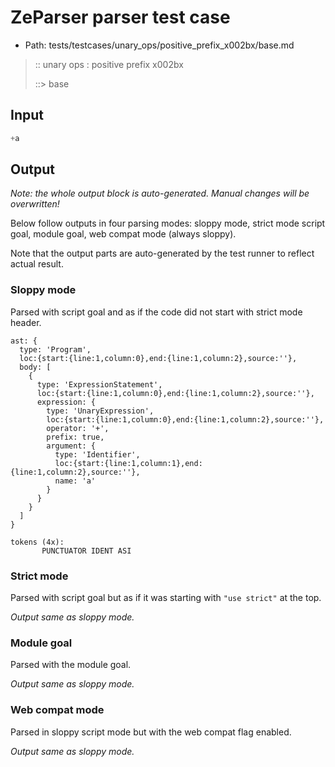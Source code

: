 # ZeParser parser test case

- Path: tests/testcases/unary_ops/positive_prefix_x002bx/base.md

> :: unary ops : positive prefix x002bx
>
> ::> base

## Input

`````js
+a
`````

## Output

_Note: the whole output block is auto-generated. Manual changes will be overwritten!_

Below follow outputs in four parsing modes: sloppy mode, strict mode script goal, module goal, web compat mode (always sloppy).

Note that the output parts are auto-generated by the test runner to reflect actual result.

### Sloppy mode

Parsed with script goal and as if the code did not start with strict mode header.

`````
ast: {
  type: 'Program',
  loc:{start:{line:1,column:0},end:{line:1,column:2},source:''},
  body: [
    {
      type: 'ExpressionStatement',
      loc:{start:{line:1,column:0},end:{line:1,column:2},source:''},
      expression: {
        type: 'UnaryExpression',
        loc:{start:{line:1,column:0},end:{line:1,column:2},source:''},
        operator: '+',
        prefix: true,
        argument: {
          type: 'Identifier',
          loc:{start:{line:1,column:1},end:{line:1,column:2},source:''},
          name: 'a'
        }
      }
    }
  ]
}

tokens (4x):
       PUNCTUATOR IDENT ASI
`````

### Strict mode

Parsed with script goal but as if it was starting with `"use strict"` at the top.

_Output same as sloppy mode._

### Module goal

Parsed with the module goal.

_Output same as sloppy mode._

### Web compat mode

Parsed in sloppy script mode but with the web compat flag enabled.

_Output same as sloppy mode._
